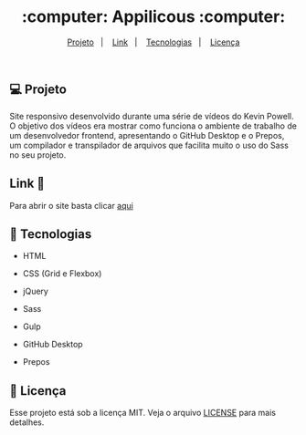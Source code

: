 <h1 align="center">
  :computer: Appilicous :computer:
</h1>

<p align="center">
<a href="#-projeto">Projeto</a>&nbsp;&nbsp;&nbsp;|&nbsp;&nbsp;&nbsp;
  <a href="#instalação-rocket">Link</a>&nbsp;&nbsp;&nbsp;|&nbsp;&nbsp;&nbsp;
  <a href="#rocket-tecnologias">Tecnologias</a>&nbsp;&nbsp;&nbsp;|&nbsp;&nbsp;&nbsp;  
  <a href="#memo-licença">Licença</a>
</p>

<br>

## 💻 Projeto

Site responsivo desenvolvido durante uma série de vídeos do Kevin Powell. O objetivo dos vídeos era mostrar como funciona o ambiente de trabalho de um desenvolvedor frontend, apresentando o GitHub Desktop e o Prepos, um compilador e transpilador de arquivos que facilita muito o uso do Sass no seu projeto.

## Link 🚀

Para abrir o site basta clicar [aqui](https://christyschott.github.io/responsive.github.io/)

## :rocket: Tecnologias

- HTML

- CSS (Grid e Flexbox)

- jQuery 

- Sass

- Gulp

- GitHub Desktop

- Prepos


## :memo: Licença

Esse projeto está sob a licença MIT. Veja o arquivo [LICENSE](LICENSE.md) para mais detalhes.
